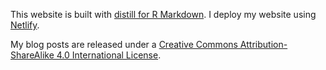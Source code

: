 This website is built with [distill for R Markdown](https://rstudio.github.io/distill/). I deploy my website using [Netlify](https://www.netlify.com/).

My blog posts are released under a [Creative Commons Attribution-ShareAlike 4.0 International License](https://creativecommons.org/licenses/by-sa/4.0/).